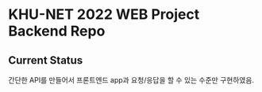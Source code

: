 # KHU-NET 2022 WEB Project Backend Repo

## Current Status

간단한 API를 만들어서 프론트엔드 app과 요청/응답을 할 수 있는 수준만 구현하였음.
